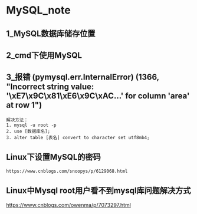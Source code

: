 # MySQL_note

## 1_MySQL数据库储存位置

## 2_cmd下使用MySQL

## 3_报错 (pymysql.err.InternalError) (1366, "Incorrect string value: '\\xE7\\x9C\\x81\\xE6\\x9C\\xAC...' for column 'area' at row 1")
```
解决方法：
1. mysql -u root -p
2. use [数据库名];
3. alter table [表名] convert to character set utf8mb4;
```

## Linux下设置MySQL的密码
```
https://www.cnblogs.com/snoopys/p/6129068.html
```

## Linux中Mysql root用户看不到mysql库问题解决方式
https://www.cnblogs.com/owenma/p/7073297.html

